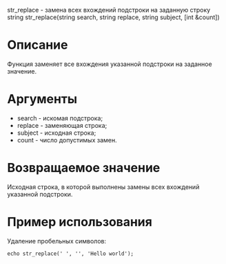 str_replace - замена всех вхождений подстроки на заданную строку
    string str_replace(string search, string replace, string subject, [int &count])

Описание
========

Функция заменяет все вхождения указанной подстроки на заданное значение.

Аргументы
=========

* search - искомая подстрока;
* replace - заменяющая строка;
* subject - исходная строка;
* count - число допустимых замен.

Возвращаемое значение
=====================

Исходная строка, в которой выполнены замены всех вхождений указанной подстроки.

Пример использования
====================

Удаление пробельных символов:

    echo str_replace(' ', '', 'Hello world');
